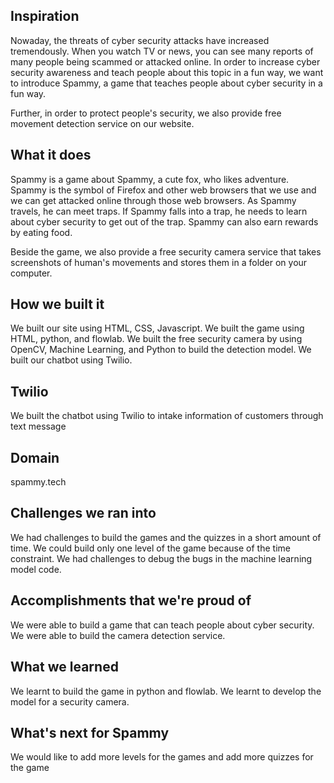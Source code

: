 ## Inspiration
Nowaday, the threats of cyber security attacks have increased tremendously. When you watch TV or news, you can see many reports of many people being scammed or attacked online. In order to increase cyber security awareness and teach people about this topic in a fun way, we want to introduce Spammy, a game that teaches people about cyber security in a fun way.

Further, in order to protect people's security, we also provide free movement detection service on our website.

## What it does
Spammy is a game about Spammy, a cute fox, who likes adventure. Spammy is the symbol of Firefox and other web browsers that we use and we can get attacked online through those web browsers. As Spammy travels, he can meet traps. If Spammy falls into a trap, he needs to learn about cyber security to get out of the trap. Spammy can also earn rewards by eating food.

Beside the game, we also provide a free security camera service that takes screenshots of human's movements and stores them in a folder on your computer.

## How we built it
We built our site using HTML, CSS, Javascript. We built the game using HTML, python, and flowlab. We built the free security camera by using OpenCV, Machine Learning, and Python to build the detection model. We built our chatbot using Twilio. 

## Twilio
We built the chatbot using Twilio to intake information of customers through text message

## Domain
spammy.tech

## Challenges we ran into
We had challenges to build the games and the quizzes in a short amount of time. We could build only one level of the game because of the time constraint. We had challenges to debug the bugs in the machine learning model code.

## Accomplishments that we're proud of
We were able to build a game that can teach people about cyber security. We were able to build the camera detection service.

## What we learned
We learnt to build the game in  python and flowlab. We learnt to develop the model for a security camera.

## What's next for Spammy
We would like to add more levels for the games and add more quizzes for the game
